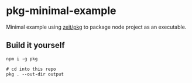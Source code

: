 # pkg-minimal-example

Minimal example using [zeit/pkg](https://github.com/zeit/pkg) to package
node project as an executable.

## Build it yourself

```
npm i -g pkg

# cd into this repo
pkg . --out-dir output
```
